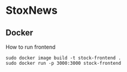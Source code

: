 # StoxNews

## Docker
How to run frontend
```
sudo docker image build -t stock-frontend .
sudo docker run -p 3000:3000 stock-frontend




